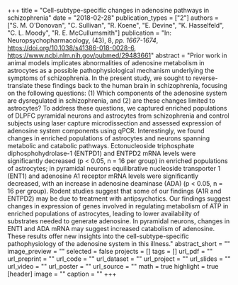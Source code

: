 +++
title = "Cell-subtype-specific changes in adenosine pathways in schizophrenia"
date = "2018-02-28"
publication_types = ["2"]
authors = ["S. M. O'Donovan", "C. Sullivan", "R. Koene", "E. Devine", "K. Hasselfeld", "C. L. Moody", "R. E. McCullumsmith"]
publication = "In: Neuropsychopharmacology, (43), 8, _pp. 1667-1674_, https://doi.org/10.1038/s41386-018-0028-6, https://www.ncbi.nlm.nih.gov/pubmed/29483661"
abstract = "Prior work in animal models implicates abnormalities of adenosine metabolism in astrocytes as a possible pathophysiological mechanism underlying the symptoms of schizophrenia. In the present study, we sought to reverse-translate these findings back to the human brain in schizophrenia, focusing on the following questions: (1) Which components of the adenosine system are dysregulated in schizophrenia, and (2) are these changes limited to astrocytes? To address these questions, we captured enriched populations of DLPFC pyramidal neurons and astrocytes from schizophrenia and control subjects using laser capture microdissection and assessed expression of adenosine system components using qPCR. Interestingly, we found changes in enriched populations of astrocytes and neurons spanning metabolic and catabolic pathways. Ectonucleoside triphosphate diphosphohydrolase-1 (ENTPD1) and ENTPD2 mRNA levels were significantly decreased (p < 0.05, n = 16 per group) in enriched populations of astrocytes; in pyramidal neurons equilibrative nucleoside transporter 1 (ENT1) and adenosine A1 receptor mRNA levels were significantly decreased, with an increase in adenosine deaminase (ADA) (p < 0.05, n = 16 per group). Rodent studies suggest that some of our findings (A1R and ENTPD2) may be due to treatment with antipsychotics. Our findings suggest changes in expression of genes involved in regulating metabolism of ATP in enriched populations of astrocytes, leading to lower availability of substrates needed to generate adenosine. In pyramidal neurons, changes in ENT1 and ADA mRNA may suggest increased catabolism of adenosine. These results offer new insights into the cell-subtype-specific pathophysiology of the adenosine system in this illness."
abstract_short = ""
image_preview = ""
selected = false
projects = []
tags = []
url_pdf = ""
url_preprint = ""
url_code = ""
url_dataset = ""
url_project = ""
url_slides = ""
url_video = ""
url_poster = ""
url_source = ""
math = true
highlight = true
[header]
image = ""
caption = ""
+++
